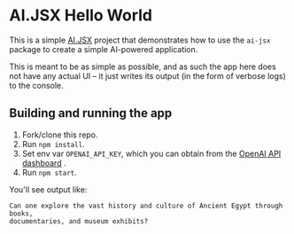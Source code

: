 # AI.JSX Hello World

This is a simple [AI.JSX](https://ai-jsx.com) project that demonstrates how to use the `ai-jsx`
package to create a simple AI-powered application.

This is meant to be as simple as possible, and as such the app here does not have any actual
UI – it just writes its output (in the form of verbose logs) to the console.

## Building and running the app

1. Fork/clone this repo.
1. Run `npm install`.
1. Set env var `OPENAI_API_KEY`, which you can obtain from the [OpenAI API dashboard](https://platform.openai.com/account/api-keys) .
1. Run `npm start`.

You'll see output like:
```
Can one explore the vast history and culture of Ancient Egypt through books,
documentaries, and museum exhibits?
```
